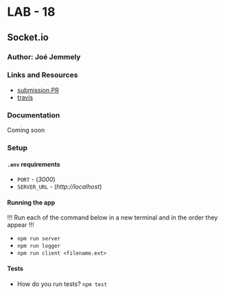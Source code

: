 # LAB - 18

## Socket.io

### Author: Joé Jemmely

### Links and Resources

- [submission PR](https://github.com/401-advanced-javascript-joejemmely/lab-18/pull/1)
- [travis](https://travis-ci.com/401-advanced-javascript-joejemmely/lab-18)

### Documentation

Coming soon

### Setup

#### `.env` requirements

- `PORT` - (_3000_)
- `SERVER_URL` - (_http://localhost_)

#### Running the app

!!! Run each of the command below in a new terminal and in the order they appear !!!

- `npm run server`
- `npm run logger`
- `npm run client <filename.ext>`

#### Tests

- How do you run tests? `npm test`
